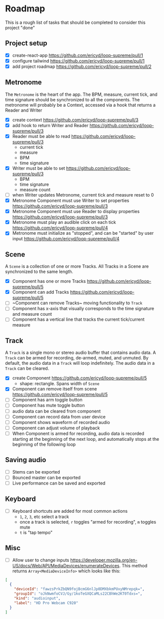# Roadmap

This is a rough list of tasks that should be completed to consider this project "done"

## Project setup

- [x] create-react-app https://github.com/ericyd/loop-supreme/pull/1
- [x] configure tailwind https://github.com/ericyd/loop-supreme/pull/1
- [x] add project roadmap https://github.com/ericyd/loop-supreme/pull/2

## Metronome

The `Metronome` is the heart of the app. The BPM, measure, current tick, and time signature should be synchronized to all the components. The metronome will probably be a Context, accessed via a hook that returns a Reader and Writer

- [x] create context https://github.com/ericyd/loop-supreme/pull/3
- [x] add hook to return Writer and Reader https://github.com/ericyd/loop-supreme/pull/3
- [x] Reader must be able to read https://github.com/ericyd/loop-supreme/pull/3
  - current tick
  - measure
  - BPM
  - time signature
- [x] Writer must be able to set https://github.com/ericyd/loop-supreme/pull/3
  - BPM
  - time signature
  - measure count
- [ ] when Writer updates Metronome, current tick and measure reset to 0
- [x] Metronome Component must use Writer to set properties https://github.com/ericyd/loop-supreme/pull/3
- [x] Metronome Component must use Reader to display properties https://github.com/ericyd/loop-supreme/pull/3
- [x] Metronome must play an audible click on each tick https://github.com/ericyd/loop-supreme/pull/4
- [x] Metronome must initialize as "stopped", and can be "started" by user input https://github.com/ericyd/loop-supreme/pull/4

## Scene

A `Scene` is a collection of one or more Tracks. All Tracks in a Scene are synchronized to the same length.

- [x] Component has one or more Tracks https://github.com/ericyd/loop-supreme/pull/5
- [x] Component can add Tracks https://github.com/ericyd/loop-supreme/pull/5
- [ ] ~Component can remove Tracks~ moving functionality to `Track`
- [ ] Component has x-axis that visually corresponds to the time signature and measure count
- [ ] Component has a vertical line that tracks the current tick/current measure

## Track

A `Track` is a single mono or stereo audio buffer that contains audio data. A `Track` can be armed for recording, de-armed, muted, and unmuted. By default, the audio data in a `Track` will loop indefinitely. The audio data in a `Track` can be cleared.

- [x] create Component https://github.com/ericyd/loop-supreme/pull/5
  - shape: rectangle. Spans width of `Scene`
- [x] Component can remove itself from scene https://github.com/ericyd/loop-supreme/pull/5
- [ ] Component has arm toggle button
- [ ] Component has mute toggle button
- [ ] audio data can be cleared from component
- [ ] Component can record data from user device
- [ ] Component shows waveform of recorded audio
- [ ] Component can adjust volume of playback
- [ ] When Component is armed for recording, audio data is recorded starting at the beginning of the next loop, and automatically stops at the beginning of the following loop

## Saving audio

- [ ] Stems can be exported
- [ ] Bounced master can be exported
- [ ] Live performance can be saved and exported

## Keyboard

- [ ] Keyboard shortcuts are added for most common actions
  - `1`, `2`, `3`, etc select a track
  - once a track is selected, `r` toggles "armed for recording", `m` toggles mute
  - `t` is "tap tempo"

## Misc

- [ ] Allow user to change inputs https://developer.mozilla.org/en-US/docs/Web/API/MediaDevices/enumerateDevices. This method returns `Array<MediaDeviceInfo>` which looks like this:

```json
[
  {
    "deviceId": "fawzsPrkZbQN9fojBcmG6nlJp0DMXbkmPUxyNMrepqk=",
    "groupId": "oJkNwmfoCVJ/Gy/1koTeGXQCaMLs22CBhWe2KT0Tdxs=",
    "kind": "audioinput",
    "label": "HD Pro Webcam C920"
  }
]
```

